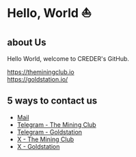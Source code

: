 # Hello, World ⛵︎

## about Us

Hello World, welcome to CREDER's GitHub.

https://theminingclub.io<br />
https://goldstation.io/

## 5 ways to contact us

<ul>
<li><a href="mailto:contact@creder.biz" rel="creder">Mail</a></li>
<li><a href="https://t.me/theminingclub_official" rel="creder">Telegram - The Mining Club</a></li>
<li><a href="https://t.me/official_goldstation" rel="goldstation">Telegram - Goldstation</a></li>
<li><a href="https://twitter.com/The_MiningClub" rel="creder">X - The Mining Club</a></li>
<li><a href="https://twitter.com/goldstation_io" rel="goldstation">X - Goldstation</a></li>
</ul>